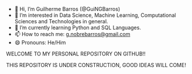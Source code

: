 - 👋 Hi, I’m Guilherme Barros (@GuiNGBarros)
- 👀 I’m interested in Data Science, Machine Learning, Computational Sciences and Technologies in general.
- 🌱 I’m currently learning Python and SQL Languages.
- 📫 How to reach me: g.nobrebarros@gmail.com
- 😄 Pronouns: He/Him


WELCOME TO MY PERSONAL REPOSITORY ON GITHUB!!

THIS REPOSITORY IS UNDER CONSTRUCTION, GOOD IDEAS WILL COME!


<!---
GuiNGBarros/GuiNGBarros is a ✨ special ✨ repository because its `README.md` (this file) appears on your GitHub profile.
You can click the Preview link to take a look at your changes.
--->
